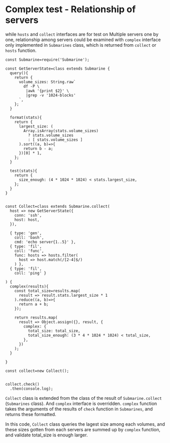 # Complex test - Relationship of servers

while `hosts` and `collect` interfaces are for test on Multiple servers one by one, relationship among servers could be examined with `complex` interface only implemented in `Submarines` class, which is returned from `collect` or `hosts` function.

```
const Submarine=require('Submarine');

const GetServerState=class extends Submarine {
  query(){
    return {
      volume_sizes: String.raw`
        df -P \
         |awk '{print $2}' \
         |grep -v '1024-blocks'
      `,
    };
  }
 
  format(stats){
    return {
      largest_size: (
        Array.isArray(stats.volume_sizes)
          ? stats.volume_sizes
          : [ stats.volume_sizes ]
      ).sort((a, b)=>{
        return b - a;
      })[0] * 1,
    };
  }

  test(stats){
    return {
      size_enough: (4 * 1024 * 1024) < stats.largest_size,
    }; 
  }
}


const Collect=class extends Submarine.collect(
  host => new GetServerState({
    conn: 'ssh',
    host: host,
  }),

  { type: 'gen',
    coll: 'bash',
    cmd: 'echo server{1..5}' },
  { type: 'fil',
    coll: 'func',
    func: hosts => hosts.filter(
      host => host.match(/[2-4]$/)
    ) },
  { type: 'fil',
    coll: 'ping' }

) {
  complex(results){
    const total_size=results.map(
      result => result.stats.largest_size * 1
    ).reduce((a, b)=>{
      return a + b;
    });

    return results.map(
      result => Object.assign({}, result, {
        complex: {
          total_size: total_size,
          total_size_enough: (3 * 4 * 1024 * 1024) < total_size,
        },
      })
    );
  }

}

const collect=new Collect();


collect.check()
  .then(console.log);
```


`Collect` class is extended from the class of the result of  `Submarine.collect` (`Submarines` class). And `complex` interface is overridden. `complex` function takes the arguments of the results of `check` function in `Submarines`, and returns these formatted.

In this code, `Collect` class queries the lagest size among each volumes, and these sizes gotten from each servers are summed up by `complex` function, and validate total_size is enough larger.





